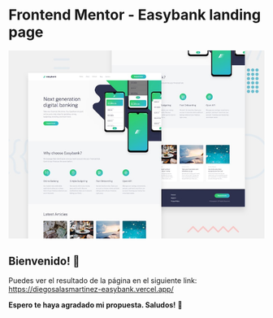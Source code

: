 # Frontend Mentor - Easybank landing page

![Design preview for the Easybank landing page coding challenge](./design/desktop-preview.jpg)

## Bienvenido! 👋
Puedes ver el resultado de la página en el siguiente link: https://diegosalasmartinez-easybank.vercel.app/

**Espero te haya agradado mi propuesta. Saludos!** 🚀
